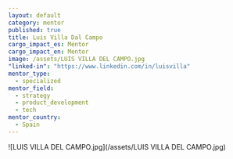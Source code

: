 ```yaml
---
layout: default
category: mentor
published: true
title: Luis Villa Dal Campo
cargo_impact_es: Mentor
cargo_impact_en: Mentor
image: /assets/LUIS VILLA DEL CAMPO.jpg
"linked-in": "https://www.linkedin.com/in/luisvilla"
mentor_type: 
  - specialized
mentor_field: 
  - strategy
  - product_development
  - tech
mentor_country: 
  - Spain
---
```


![LUIS VILLA DEL CAMPO.jpg](/assets/LUIS VILLA DEL CAMPO.jpg)